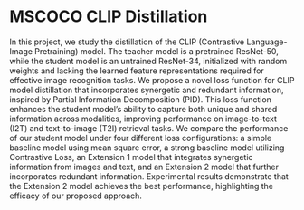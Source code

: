 # MSCOCO CLIP Distillation

In this project, we study the distillation of the CLIP (Contrastive Language-Image Pretraining) model. The teacher model is a pretrained ResNet-50, while the student model is an untrained ResNet-34, initialized with random weights and lacking the learned feature representations required for effective image recognition tasks. We propose a novel loss function for CLIP model distillation that incorporates synergetic and redundant information, inspired by Partial Information Decomposition (PID). This loss function enhances the student model’s ability to capture both unique and shared information across modalities, improving performance on image-to-text (I2T) and text-to-image (T2I) retrieval tasks. We compare the performance of our student model under four different loss configurations: a simple baseline model using mean square error, a strong baseline model utilizing Contrastive Loss, an Extension 1 model that integrates synergetic information from images and text, and an Extension 2 model that further incorporates redundant information. Experimental results demonstrate that the Extension 2 model achieves the best performance, highlighting the efficacy of our proposed approach.
